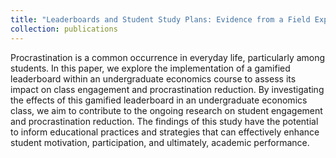 ```yaml
---
title: "Leaderboards and Student Study Plans: Evidence from a Field Experiment (joint work with Dingyue Liu, Ruth Morales, and Caroline Zhang)"
collection: publications
---
```


Procrastination is a common occurrence in everyday life, particularly among students. In this paper, we explore the implementation of a gamified leaderboard within an undergraduate economics course to assess its impact on class engagement and procrastination reduction. By investigating the effects of this gamified leaderboard in an undergraduate economics class, we aim to contribute to the ongoing research on student engagement and procrastination reduction. The findings of this study have the potential to inform educational practices and strategies that can effectively enhance student motivation, participation, and ultimately, academic performance.
